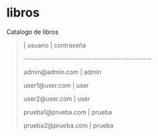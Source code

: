 # libros
Catalogo de libros

<blockquote>
  <p>| usuario | contraseña</p>
----------------------------------------------
  <p>admin@admin.com | admin   </p>
  <p>user1@user.com | user</p>
  <p>user2@user.com | user</p>
  <p>prueba1@prueba.com | prueba</p>
  <p>prueba2@prueba.com | prueba</p>
</blockquote>

